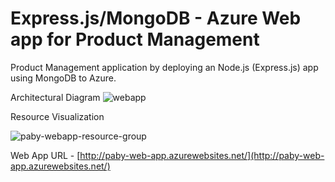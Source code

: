 # Express.js/MongoDB - Azure Web app for Product Management

Product Management application by deploying an Node.js (Express.js) app using MongoDB to Azure.  


Architectural Diagram
![webapp](https://github.com/PabitraSahoo/cloud-ass-app/assets/37178585/a5585b63-1482-449e-b6ff-f76776c8c036)

Resource Visualization

![paby-webapp-resource-group](https://github.com/PabitraSahoo/cloud-ass-app/assets/37178585/4a84fb31-2617-4686-987b-aec6ef3314b8)

Web App URL - [http://paby-web-app.azurewebsites.net/](http://paby-web-app.azurewebsites.net/) 
